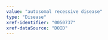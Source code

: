 ```yaml
---
value: "autosomal recessive disease"
type: "Disease"
xref-identifier: "0050737"
xref-dataSource: "DOID"
---
```

